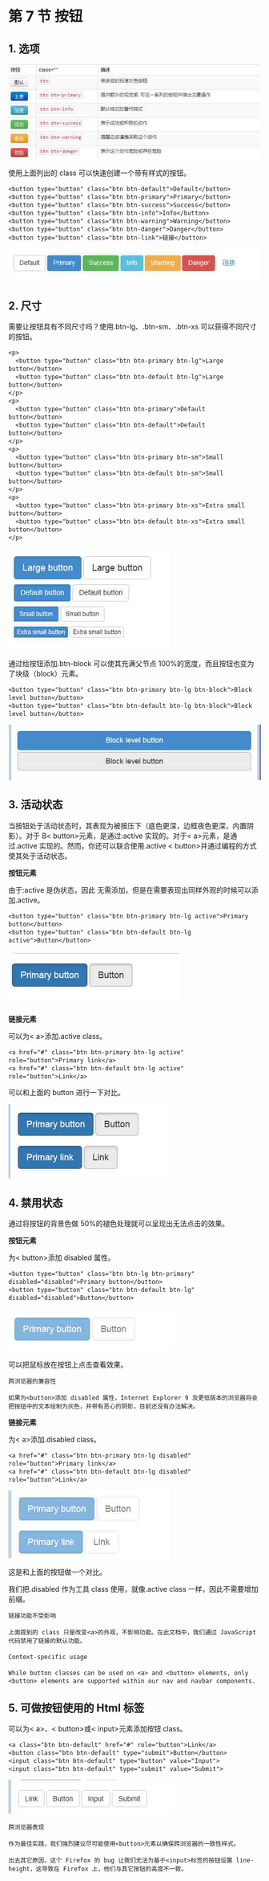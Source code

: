 # 第 7 节 按钮

## 1\. 选项

![](img/53.jpg)

使用上面列出的 class 可以快速创建一个带有样式的按钮。

```
<button type="button" class="btn btn-default">Default</button>
<button type="button" class="btn btn-primary">Primary</button>
<button type="button" class="btn btn-success">Success</button>
<button type="button" class="btn btn-info">Info</button>
<button type="button" class="btn btn-warning">Warning</button>
<button type="button" class="btn btn-danger">Danger</button>
<button type="button" class="btn btn-link">链接</button> 
```

![](img/54.jpg)

## 2\. 尺寸

需要让按钮具有不同尺寸吗？使用.btn-lg、.btn-sm、.btn-xs 可以获得不同尺寸的按钮。

```
<p>
  <button type="button" class="btn btn-primary btn-lg">Large button</button>
  <button type="button" class="btn btn-default btn-lg">Large button</button>
</p>
<p>
  <button type="button" class="btn btn-primary">Default button</button>
  <button type="button" class="btn btn-default">Default button</button>
</p>
<p>
  <button type="button" class="btn btn-primary btn-sm">Small button</button>
  <button type="button" class="btn btn-default btn-sm">Small button</button>
</p>
<p>
  <button type="button" class="btn btn-primary btn-xs">Extra small button</button>
  <button type="button" class="btn btn-default btn-xs">Extra small button</button>
</p> 
```

![](img/55.jpg)

通过给按钮添加.btn-block 可以使其充满父节点 100%的宽度，而且按钮也变为了块级（block）元素。

```
<button type="button" class="btn btn-primary btn-lg btn-block">Block level button</button>
<button type="button" class="btn btn-default btn-lg btn-block">Block level button</button> 
```

![](img/56.jpg)

## 3\. 活动状态

当按钮处于活动状态时，其表现为被按压下（底色更深，边框夜色更深，内置阴影）。对于 B< button>元素，是通过:active 实现的。对于< a>元素，是通过.active 实现的。然而，你还可以联合使用.active < button>并通过编程的方式使其处于活动状态。

**按钮元素**

由于:active 是伪状态，因此 无需添加，但是在需要表现出同样外观的时候可以添加.active。

```
<button type="button" class="btn btn-primary btn-lg active">Primary button</button>
<button type="button" class="btn btn-default btn-lg active">Button</button> 
```

![](img/57.jpg)

**链接元素**

可以为< a>添加.active class。

```
<a href="#" class="btn btn-primary btn-lg active" role="button">Primary link</a>
<a href="#" class="btn btn-default btn-lg active" role="button">Link</a> 
```

可以和上面的 button 进行一下对比。

![](img/58.jpg)

## 4\. 禁用状态

通过将按钮的背景色做 50%的褪色处理就可以呈现出无法点击的效果。

**按钮元素**

为< button>添加 disabled 属性。

```
<button type="button" class="btn btn-lg btn-primary" disabled="disabled">Primary button</button>
<button type="button" class="btn btn-default btn-lg" disabled="disabled">Button</button> 
```

![](img/59.jpg)

可以把鼠标放在按钮上点击查看效果。

```
跨浏览器的兼容性

如果为<button>添加 disabled 属性，Internet Explorer 9 及更低版本的浏览器将会把按钮中的文本绘制为灰色，并带有恶心的阴影，目前还没有办法解决。 
```

**链接元素**

为< a>添加.disabled class。

```
<a href="#" class="btn btn-primary btn-lg disabled" role="button">Primary link</a>
<a href="#" class="btn btn-default btn-lg disabled" role="button">Link</a> 
```

![](img/60.jpg)

这是和上面的按钮做一个对比。

我们把.disabled 作为工具 class 使用，就像.active class 一样，因此不需要增加前缀。

```
链接功能不受影响

上面提到的 class 只是改变<a>的外观，不影响功能。在此文档中，我们通过 JavaScript 代码禁用了链接的默认功能。

Context-specific usage

While button classes can be used on <a> and <button> elements, only <button> elements are supported within our nav and navbar components. 
```

## 5\. 可做按钮使用的 Html 标签

可以为< a>、< button>或< input>元素添加按钮 class。

```
<a class="btn btn-default" href="#" role="button">Link</a>
<button class="btn btn-default" type="submit">Button</button>
<input class="btn btn-default" type="button" value="Input">
<input class="btn btn-default" type="submit" value="Submit"> 
```

![](img/61.jpg)

```
跨浏览器表现

作为最佳实践，我们强烈建议尽可能使用<button>元素以确保跨浏览器的一致性样式。

出去其它原因，这个 Firefox 的 bug 让我们无法为基于<input>标签的按钮设置 line-height，这导致在 Firefox 上，他们与其它按钮的高度不一致。 
```